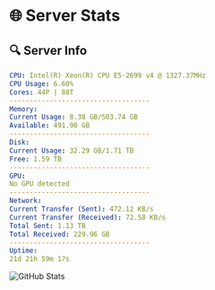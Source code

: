 # 🌐 Server Stats
## 🔍 Server Info
```yaml
CPU: Intel(R) Xeon(R) CPU E5-2699 v4 @ 1327.37MHz
CPU Usage: 6.60%
Cores: 44P | 88T
-----------------------------------
Memory:
Current Usage: 8.38 GB/503.74 GB
Available: 491.90 GB
-----------------------------------
Disk:
Current Usage: 32.29 GB/1.71 TB
Free: 1.59 TB
-----------------------------------
GPU:
No GPU detected
-----------------------------------
Network:
Current Transfer (Sent): 472.12 KB/s
Current Transfer (Received): 72.58 KB/s
Total Sent: 1.13 TB
Total Received: 229.96 GB
-----------------------------------
Uptime:
21d 21h 59m 17s
```
![GitHub Stats](https://img.shields.io/badge/Updated-2025-05-11_15:08:05-blue)